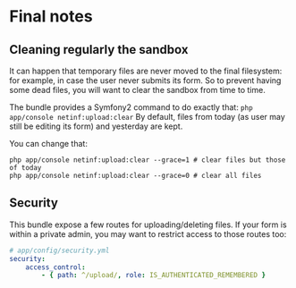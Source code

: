 # Final notes

## Cleaning regularly the sandbox

It can happen that temporary files are never moved to the final filesystem: for example, in case the user never submits its form.
So to prevent having some dead files, you will want to clear the sandbox from time to time.

The bundle provides a Symfony2 command to do exactly that:
`php app/console netinf:upload:clear`
By default, files from today (as user may still be editing its form) and yesterday are kept.

You can change that:
```
php app/console netinf:upload:clear --grace=1 # clear files but those of today
php app/console netinf:upload:clear --grace=0 # clear all files
```

## Security

This bundle expose a few routes for uploading/deleting files.
If your form is within a private admin, you may want to restrict access to those routes too: 
```yml
# app/config/security.yml
security:
    access_control:
        - { path: ^/upload/, role: IS_AUTHENTICATED_REMEMBERED }
```
